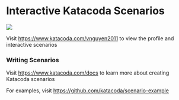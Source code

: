 # Interactive Katacoda Scenarios

[![](http://shields.katacoda.com/katacoda/vnguyen2011/count.svg)](https://www.katacoda.com/vnguyen2011 "Get your profile on Katacoda.com")

Visit https://www.katacoda.com/vnguyen2011 to view the profile and interactive scenarios

### Writing Scenarios
Visit https://www.katacoda.com/docs to learn more about creating Katacoda scenarios

For examples, visit https://github.com/katacoda/scenario-example
